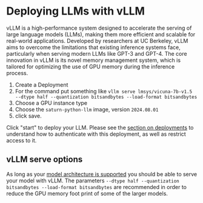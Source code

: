 # Deploying LLMs with vLLM

vLLM is a high-performance system designed to accelerate the serving of large language models (LLMs), making them more efficient and scalable for real-world applications. Developed by researchers at UC Berkeley, vLLM aims to overcome the limitations that existing inference systems face, particularly when serving modern LLMs like GPT-3 and GPT-4. The core innovation in vLLM is its novel memory management system, which is tailored for optimizing the use of GPU memory during the inference process.

1. Create a Deployment
2. For the command put something like `vllm serve lmsys/vicuna-7b-v1.5 --dtype half --quantization bitsandbytes --load-format bitsandbytes`
3. Choose a GPU instance type
4. Choose the `saturn-python-llm` image, version `2024.08.01`
5. click save.

Click "start" to deploy your LLM. Please see the [section on deployments](/docs) to understand how to authenticate with this deployment, as well as restrict access to it.

## vLLM serve options

As long as your [model architecture is supported](https://docs.vllm.ai/en/latest/models/supported_models.html) you should be able to serve your model with vLLM. The parameters `--dtype half --quantization bitsandbytes --load-format bitsandbytes` are recommended in order to reduce the GPU memory foot print of some of the larger models.
